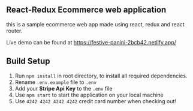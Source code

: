 ## React-Redux Ecommerce web application

this is a sample ecommerce web app made using react, redux and react router.

Live demo can be found at https://festive-panini-2bcb42.netlify.app/

## Build Setup

1. Run `npm install` in root directory, to install all required dependencies.
2. Rename `.env.example` file to `.env`
3. Add your **Stripe Api Key** to the `.env` file
4. Use `npm start` to start the application on your local machine
5. Use `4242 4242 4242 4242` credit card number when checking out!

